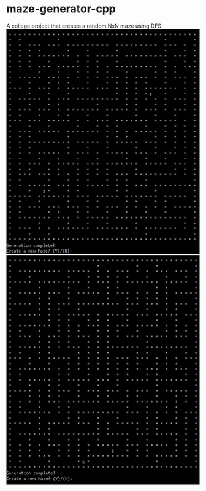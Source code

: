 # maze-generator-cpp
A college project that creates a random NxN maze using DFS.
![maze1](https://raw.githubusercontent.com/vespersword/maze-generator-cpp/master/Capture1.PNG)
![maze2](https://raw.githubusercontent.com/vespersword/maze-generator-cpp/master/Capture.PNG)
